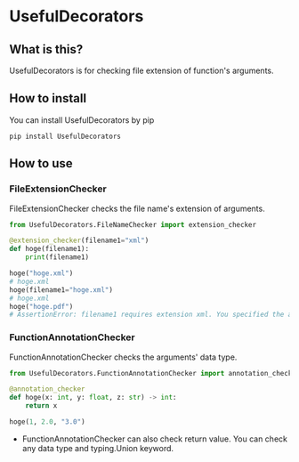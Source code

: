 # UsefulDecorators
## What is this?
UsefulDecorators is for checking file extension of function's arguments.

## How to install
You can install UsefulDecorators by pip

`pip install UsefulDecorators`


## How to use
### FileExtensionChecker
FileExtensionChecker checks the file name's extension of arguments.

```python
from UsefulDecorators.FileNameChecker import extension_checker

@extension_checker(filename1="xml")
def hoge(filename1):
    print(filename1)

hoge("hoge.xml")
# hoge.xml
hoge(filename1="hoge.xml")
# hoge.xml
hoge("hoge.pdf")
# AssertionError: filename1 requires extension xml. You specified the argument as hoge.pdf
```

### FunctionAnnotationChecker
FunctionAnnotationChecker checks the arguments' data type.
```python
from UsefulDecorators.FunctionAnnotationChecker import annotation_checker

@annotation_checker
def hoge(x: int, y: float, z: str) -> int:
    return x

hoge(1, 2.0, "3.0")
```

- FunctionAnnotationChecker can also check return value. You can check any data type and typing.Union keyword.
